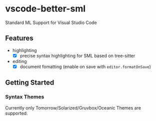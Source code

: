 # vscode-better-sml

Standard ML Support for Visual Studio Code

## Features

- highlighting
	- [x] precise syntax highlighting for SML based on tree-sitter
- editing
	- [x] document fomatting (enable on save with `editor.formatOnSave`)

## Getting Started

### Syntax Themes

Currently only Tomorrow/Solarized/Gruvbox/Oceanic Themes are supported.

